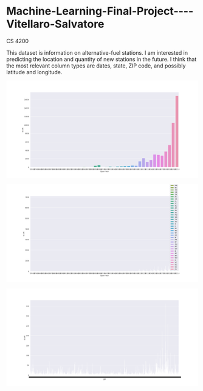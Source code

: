 # Machine-Learning-Final-Project----Vitellaro-Salvatore
CS 4200

This dataset is information on alternative-fuel stations. I am interested in predicting the location and quantity of new stations in the future.
I think that the most relevant column types are dates, state, ZIP code, and possibly latitude and longitude.

!["Count by Year"](./Figure_1.png "Count by Year")

!["Count by Year"](./Figure_2.png "Count by Year")

!["Count by Year"](./Figure_3.png "Count by Year")
